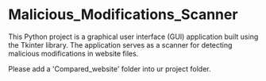 # Malicious_Modifications_Scanner
This Python project is a graphical user interface (GUI) application built using the Tkinter library. The application serves as a scanner for detecting malicious modifications in website files.

Please add a 'Compared_website' folder into ur project folder.

